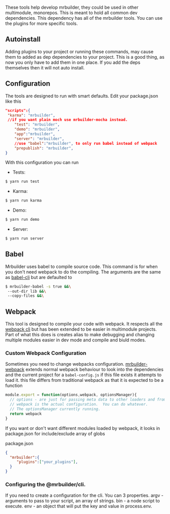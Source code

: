 These tools help develop mrbuilder, they could be used in other multimodule,
monorepos.   This is meant to hold all common dev dependencies.   This dependency
has all of the mrbuilder tools. You can use the plugins for more specific
tools.

## Autoinstall
Adding plugins to your project or running these commands, may cause them to
added as dep dependencies to your project.   This is a good thing, as now you
only have to add them in one place.   If you add the deps themselves then
it will not auto install.

## Configuration
The tools are designed to run with smart defaults.  Edit your 
package.json like this

```json
"scripts":{
 "karma": "mrbuilder",
 //if you want plain moch use mrbuilder-mocha instead.
    "test": "mrbuilder",
    "demo": "mrbuilder",
    "app":"mrbuilder",
    "server": "mrbuilder",
    //use "babel":"mrbuilder", to only run babel instead of webpack
    "prepublish": "mrbuilder",
}
```

With this configuration you can run

* Tests:
```sh
$ yarn run test
```
* Karma:
```sh
$ yarn run karma

```
* Demo: 
```sh
$ yarn run demo
```
* Server: 
```sh
$ yarn run server
```

## Babel
Mrbuilder uses babel to compile source code.  This command is for when you don't need webpack to do the compiling. The arguments are the same as [babel-cli](https://babeljs.io/docs/usage/cli/) but are defaulted to

```sh
$ mrbuilder-babel -s true &&\
 --out-dir lib &&\
 --copy-files &&\
```


## Webpack
This tool is designed to compile your code with webpack. It respects all the [webpack cli](https://webpack.js.org/api/cli/) but has been extended to be easier in multimodule projects.  Part of what
this does is creates alias to make debugging and changing multiple modules easier in dev mode and compile and biuld modes.


### Custom Webpack Configuration
Sometimes you need to change webpacks configuration.   [mrbuilder-webpack](#mrbuilder-plugin-webpack)
extends normal webpack behaviour to look into the dependencies and the current project for a `babel-config.js`
if this file exists it attempts to load it.   this file differs from traditional webpack as that
it is expected to be a function 


```js static
module.export = function(options,webpack, optionsManager){
  // options - are just for passing meta data to other loaders and from other loaders.
  // webpack is the actual configuration.  You can do whatever.
  // The optionsManager currently running.
  return webpack
}

```
If you want or don't want different modules loaded by webpack, it looks in package.json
for include/exclude array of globs

package.json

```json 
{
  "mrbuilder":{
     "plugins":["your_plugins"],
  }
}
```

### Configuring the @mrbuilder/cli.
If you need to create a configuration for the cli.  You can 3 properties.
 argv - arguments to pass to your script, an array of strings.
 bin  - a node script to execute.
 env  - an object that will put the key and value in process.env.
 